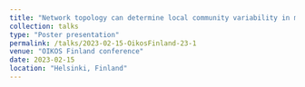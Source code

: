 ```yaml
---
title: "Network topology can determine local community variability in metacommunities, an experimental approach using protists"
collection: talks
type: "Poster presentation"
permalink: /talks/2023-02-15-OikosFinland-23-1
venue: "OIKOS Finland conference"
date: 2023-02-15
location: "Helsinki, Finland"
---
```


